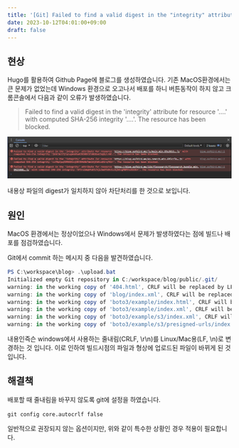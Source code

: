 ```yaml
---
title: '[Git] Failed to find a valid digest in the "integrity" attribute for resource'
date: 2023-10-12T04:01:00+09:00
draft: false
---
```


## 현상

Hugo를 활용하여 Github Page에 블로그를 생성하였습니다.
기존 MacOS환경에서는 큰 문제가 없었는데 Windows 환경으로 오고나서 배포를 하니 버튼동작이 하지 않고 크롬콘솔에서 다음과 같이 오류가 발생하였습니다.

> Failed to find a valid digest in the 'integrity' attribute for resource '....' with computed SHA-256 integrity '....'. The resource has been blocked.

![크롬오류](/blog/images/20231012-core_autocrlf/image.png)

내용상 파일의 digest가 일치하지 않아 차단처리를 한 것으로 보입니다.

## 원인

MacOS 환경에서는 정상이었으나 Windows에서 문제가 발생하였다는 점에 빌드나 배포를 점검하였습니다.

Git에서 commit 하는 메시지 중 다음을 발견하였습니다.

```powershell
PS C:\workspace\blog> .\upload.bat
Initialized empty Git repository in C:/workspace/blog/public/.git/
warning: in the working copy of '404.html', CRLF will be replaced by LF the next time Git touches it
warning: in the working copy of 'blog/index.xml', CRLF will be replaced by LF the next time Git touches it
warning: in the working copy of 'boto3/example/index.html', CRLF will be replaced by LF the next time Git touches it
warning: in the working copy of 'boto3/example/index.xml', CRLF will be replaced by LF the next time Git touches it
warning: in the working copy of 'boto3/example/s3/index.xml', CRLF will be replaced by LF the next time Git touches it
warning: in the working copy of 'boto3/example/s3/presigned-urls/index.html', CRLF will be replaced by LF the next time Git touches it
```

내용인즉슨 windows에서 사용하는 줄내림(CRLF, \r\n)를 Linux/Mac용(LF, \n)로 변경하는 것 입니다.
이로 인하여 빌드시점의 파일과 형상에 업로드된 파일이 바뀌게 된 것 입니다.

## 해결책

배포할 때 줄내림을 바꾸지 않도록 git에 설정을 하였습니다.

`git config core.autocrlf false`

일반적으로 권장되지 않는 옵션이지만, 위와 같이 특수한 상황인 경우 적용이 필요합니다.